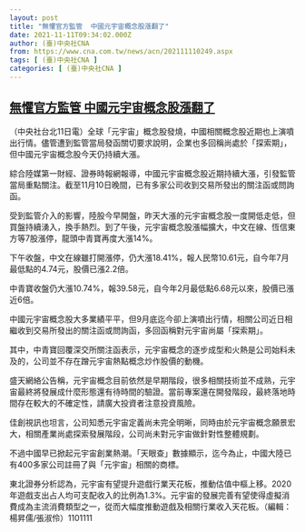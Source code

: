 ```yaml
---
layout: post
title: "無懼官方監管  中國元宇宙概念股漲翻了"
date: 2021-11-11T09:34:02.000Z
author: (臺)中央社CNA
from: https://www.cna.com.tw/news/acn/202111110249.aspx
tags: [ (臺)中央社CNA ]
categories: [ (臺)中央社CNA ]
---
```

<!--1636623242000-->
[無懼官方監管  中國元宇宙概念股漲翻了](https://www.cna.com.tw/news/acn/202111110249.aspx)
------

<div>
<div></div><div><p>（中央社台北11日電）全球「元宇宙」概念股發燒，中國相關概念股近期也上演噴出行情。儘管遭到監管當局發函關切要求說明，企業也多回稱尚處於「探索期」，但中國元宇宙概念股今天仍持續大漲。</p><p>綜合陸媒第一財經、證券時報網報導，中國元宇宙概念股近期持續大漲，引發監管當局重點關注。截至11月10日晚間，已有多家公司收到交易所發出的關注函或問詢函。</p><p>受到監管介入的影響，陸股今早開盤，昨天大漲的元宇宙概念股一度開低走低，但買盤持續湧入，換手熱烈。到了午後，元宇宙概念股漲幅擴大，中文在線、恆信東方等7股漲停，龍頭中青寶再度大漲14%。</p><p>下午收盤，中文在線雖打開漲停，仍大漲18.41%，報人民幣10.61元，自今年7月最低點的4.74元，股價已漲2.2倍。</p><p>中青寶收盤仍大漲10.74%，報39.58元，自今年2月最低點6.68元以來，股價已漲近6倍。</p><p>中國元宇宙概念股大多業績平平，但9月底迄今卻上演噴出行情，相關公司近日相繼收到交易所發出的關注函或問詢函，多回函稱對元宇宙尚屬「探索期」。</p><p>其中，中青寶回覆深交所關注函表示，元宇宙概念的逐步成型和火熱是公司始料未及的，公司並不存在蹭元宇宙熱點概念炒作股價的動機。</p><p>盛天網絡公告稱，元宇宙概念目前依然是早期階段，很多相關技術並不成熟，元宇宙最終將發展成什麼形態還有待時間的驗證。當前專案還在開發階段，最終落地時間存在較大的不確定性，請廣大投資者注意投資風險。</p><p>佳創視訊也坦言，公司知悉元宇宙定義尚未完全明晰，同時由於元宇宙概念願景宏大，相關產業尚處探索發展階段，公司尚未對元宇宙做針對性整體規劃。</p><p>不過中國早已掀起元宇宙創業熱潮。「天眼查」數據顯示，迄今為止，中國大陸已有400多家公司註冊了與「元宇宙」相關的商標。</p><p>東北證券分析認為，元宇宙有望提升遊戲行業天花板，推動估值中樞上移。2020年遊戲支出占人均可支配收入的比例為1.3%。元宇宙的發展完善有望使得虛擬消費成為主流消費類型之一，從而大幅度推動遊戲及相關行業收入天花板。（編輯：楊昇儒/張淑伶）1101111</p></div>
</div>
